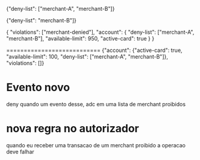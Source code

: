 {"deny-list": ["merchant-A", "merchant-B"]}

{"deny-list": "merchant-B"]}

{ "violations": ["merchant-denied"], "account": { "deny-list": ["merchant-A", "merchant-B"], "available-limit": 950, "active-card": true } }

===========================
{"account": {"active-card": true, "available-limit": 100, "deny-list": ["merchant-A", "merchant-B"]}, "violations": []}


# Evento novo
deny
quando um evento desse, adc em uma lista de merchant proibidos

# nova regra no autorizador
quando eu receber uma transacao de um merchant proibido a operacao deve falhar
